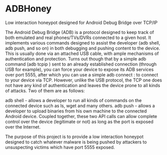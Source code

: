 # ADBHoney
Low interaction honeypot designed for Android Debug Bridge over TCP/IP

The Android Debug Bridge (ADB) is a protocol designed to keep track of both emulated and real phones/TVs/DVRs connected to a given host. It implements various commands designed to assist the developer (adb shell, adb push, and so on) in both debugging and pushing content to the device. This is usually done via an attached USB cable, with ample mechanisms of authentication and protection. Turns out though that by a simple adb command (adb tcpip <port>) sent to an already established connection (through USB for example), you can force your device to expose its ADB services over port 5555, after which you can use a simple adb connect <ip>:<port> to connect to your device via TCP. However, unlike the USB protocol, the TCP one does not have any kind of authentication and leaves the device prone to all kinds of attacks. Two of them are as follows:

adb shell <shell command> - allows a developer to run all kinds of commands on the connected device such as ls, wget and many others.
adb push <local file> <remote destination> - allows a developer to upload binaries from his own machine to the connected Android device.
Coupled together, these two API calls can allow complete control over the device (legitimate or not) as long as the port is exposed over the Internet.
  
The purpose of this project is to provide a low interaction honeypot designed to catch whatever malware is being pushed by attackers to unsuspecting victims which have port 5555 exposed.
